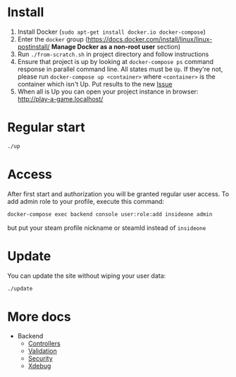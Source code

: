 # Install

1. Install Docker (`sudo apt-get install docker.io docker-compose`)
1. Enter the `docker` group (https://docs.docker.com/install/linux/linux-postinstall/ **Manage Docker as a non-root user** section)
1. Run `./from-scratch.sh` in project directory and follow instructions
1. Ensure that project is up by looking at `docker-compose ps` command response in parallel command line. All states must be `Up`. If they're not, please run `docker-compose up <container>` where `<container>` is the container which isn't Up. Put results to the new [Issue](TODO:link_to_new_issue)
1. When all is Up you can open your project instance in browser: http://play-a-game.localhost/

# Regular start

```bash
./up
```

# Access

After first start and authorization you will be granted regular user access. To add admin role to your profile, execute this command:

```bash
docker-compose exec backend console user:role:add insideone admin
```

but put your steam profile nickname or steamId instead of `insideone`

# Update

You can update the site without wiping your user data:

```bash
./update
```

# More docs

* Backend
  * [Controllers](docs/backend/controllers.md)
  * [Validation](docs/backend/validation.md)
  * [Security](docs/backend/security.md)
  * [Xdebug](docs/backend/xdebug.md)
